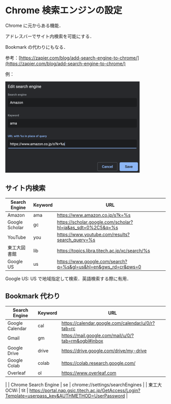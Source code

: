# Chrome 検索エンジンの設定

Chrome に元からある機能．

アドレスバーでサイト内検索を可能にする．

Bookmark の代わりにもなる．

参考：[https://zapier.com/blog/add-search-engine-to-chrome/](https://zapier.com/blog/add-search-engine-to-chrome/)

例：

<img title="" src="image/search_engine_amazon.png" alt="" width="422" data-align="center">

## サイト内検索

| Search Engine  | Keyword | URL                                                            |
| -------------- | ------- | -------------------------------------------------------------- |
| Amazon         | ama     | https://www.amazon.co.jp/s?k=%s                                |
| Google Scholar | gc      | https://scholar.google.com/scholar?hl=ja&as_sdt=0%2C5&q=%s     |
| YouTube        | you     | https://www.youtube.com/results?search_query=%s                |
| 東工大図書館   | lib     | https://topics.libra.titech.ac.jp/xc/search/%s                 |
| Google US      | us      | https://www.google.com/search?q=%s&gl=us&hl=en&gws_rd=cr&pws=0 |

Google US: US で地域指定して検索．英語検索する際に有用．

## Bookmark 代わり

| Search Engine        | Keyword                     | URL                                                                                                |
| -------------------- | --------------------------- | -------------------------------------------------------------------------------------------------- |
| Google Calendar      | cal                         | https://calendar.google.com/calendar/u/0/r?tab=rc                                                  |
| Gmail                | gm                          | https://mail.google.com/mail/u/0/?tab=rm&ogbl#inbox                                                |
| Google Drive         | drive                       | https://drive.google.com/drive/my-drive                                                            |
| Google Colab         | colab                       | https://colab.research.google.com/                                                               |
| Overleaf             | ol                          | https://www.overleaf.com 
|
| Chrome Search Engine | se                          | chrome://settings/searchEngines                                                                    |
| 東工大 OCWi          | tit                         | https://portal.nap.gsic.titech.ac.jp/GetAccess/Login?Template=userpass_key&AUTHMETHOD=UserPassword |
